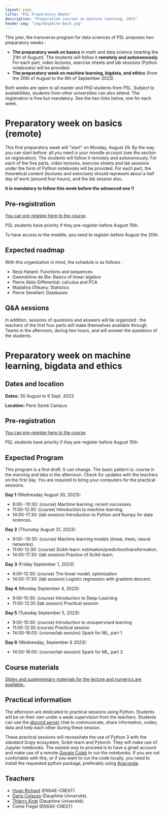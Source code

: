 ```yaml
---
layout: page
title: "PSL Preparatory Weeks"
description: "Preparation courses on machine learning, 2023"
header-img: "img/dauphine-back.jpg"
---
```


This year, the transverse program for data sciences of PSL proposes two preparatory weeks :
- **The preparatory week on basics** in math and data science (starting the 21th of August). The students will follow it **remotely and autonomously**. For each part, video lectures, exercise sheets and lab sessions (Python notebooks) will be provided.
- **The preparatory week on machine learning, bigdata, and  ethics**  (from the 30th of August to the 6th of September 2023) 

Both weeks are open to all master and PhD students from PSL. Subject
to availabilities, students from other universities can also
attend. The registration is free but mandatory.  See the two links
below, one for each week.

# Preparatory week on basics (remote)

This first preparatory week will "start" on Monday, August 29. By the way you can start before: all you need is your moodle account (see the section on registration). 
The students will follow it remotely and autonomously. For each of the five parts, video lectures, exercise sheets and lab
sessions under the form of Python notebooks will be provided. For each part, the theoretical
content (lectures and exercises) should represent about a half day of work (around four hours),
and the lab session also.

**It is mandatory to follow this week before the advanced one !!**

## Pre-registration

[You can pre-register here to the course](https://forms.gle/h7HJq9ECu6WiS4ZC6).

PSL students have priority if they pre-register before August 15th. 

To have access to the moddle, you need to register before August the 20th. 

## Expected roadmap

With this organization in mind, the schedule is as follows :
- Reza Hatami: Functions and sequences 
- Gwendoline de Bie: Basics of linear algebra
- Pierre Ablin Differential: calculus and PCA
- Madalina Olteanu: Statistics
- Pierre Senellart: Databases


## Q&A sessions

In addition, sessions of questions and answers will be organized : the teachers of the first
four parts will make themselves available through Teams in the afternoon, during two hours, and will answer the
questions of the students.



# Preparatory week on machine learning, bigdata and ethics

## Dates and location


__Dates:__ 30 August to  6 Sept. 2023.

__Location:__ Paris Santé Campus 



## Pre-registration

[You can pre-register here to the course](https://forms.gle/s4ykUCfsVVYBpuJZ6).

PSL students have priority if they pre-register before August 15th.

## Expected Program
This program is a first draft. It can change. The basic pattern is: course in the morning and labs in the afternoon. 
Check for updates with the teachers on the first day. You are required to bring your computers for the practical sessions.

**Day 1** (Wednesday August 30, 2023):
* 9:00--10:30: (course) Machine learning: recent successes.
* 11:00-12:30: (course) Introduction to machine learning.
* 14:00-17:30: (lab session) Introduction to Python and Numpy for data sciences.

**Day 2** (Thursday August 31, 2023):
* 9:00--10:30: (course) Machine learning models (linear, trees, neural networks).
* 11:00-12:30: (course) Scikit-learn: estimation/prediction/transformation.
* 14:00-17:30: (lab session) Practice of Scikit-learn.

**Day 3** (Friday September 1, 2023):
* 9:00-12:30: (course) The linear model, optimization
* 14:00-17:30: (lab session) Logistic regression with gradient descent.

**Day 4** (Monday September 4, 2023):
* 9:00-10:30: (course) Introduction to Deep-Learning
* 11:00-12:30 (lab session) Practical session

**Day 5** (Tuesday September 5, 2023):
* 9:00-10:30: (course) Introduction to unsupervised learning
* 11:00-12:30 (course) Practical session
* 14:00-16:00: (course/lab session) Spark for ML, part 1

**Day 6** (Wednesday, September 6 2023):
* 14:00-16:00: (course/lab session) Spark for ML, part 2



## Course materials


[Slides and suplementary materials for the lecture and numerics are available.](https://data-psl.github.io/lectures2023/). 

## Practical information


The afternoon are dedicated to practical sessions using Python. Students will be on their own under a weak supervision from the teachers. Students can use the [discord server](https://discord.gg/ZcBReVVbdZ) chat to communicate, share information, codes, data and help each other during these session.

These practical sessions will necessitate the use of Python 3 with the standard Scipy ecosystem, Scikit-learn and Pytorch. They will make use of Jupyter notebooks. The easiest way to proceed is to have a gmail account and make use of a remote [Google Colab](https://colab.research.google.com/) to run the notebooks. If you are not confortable with this, or if you want to run the code locally, you need to install the requested python package, preferably using [Anaconda](https://www.anaconda.com/).

## Teachers

- [Hugo Richard](https://hugorichard.github.io/) (ENSAE-CREST)
- [Dario Colazzo](https://www.lamsade.dauphine.fr/~colazzo/) (Dauphine Université).
- [Thierry Kirat](https://irisso.dauphine.fr/membres/detail-cv.html?tx_sngprofiles_displayprofiles%5Bprofile%5D=2548&tx_sngprofiles_displayprofiles%5Baction%5D=show&tx_sngprofiles_displayprofiles%5Bcontroller%5D=Profile&cHash=172591dfb873872cfb5df5536a3e51cc) (Dauphine Université).
- Come Fiegel (ENSAE-CREST)

